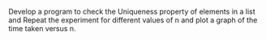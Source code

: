 
Develop a program to check the Uniqueness property of elements in a list and Repeat the experiment for different values of n and plot a graph of the time taken versus n.

